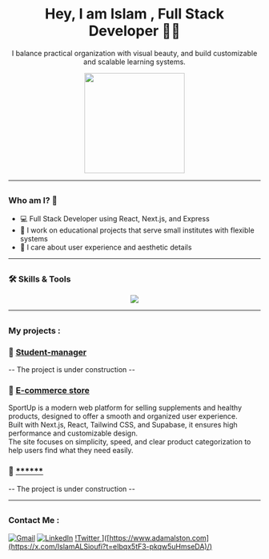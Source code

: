 
<h1 align="center">Hey, I am Islam , Full Stack Developer 👨‍💻</h1>
<p align="center">I balance practical organization with visual beauty, and build customizable and scalable learning systems.</p>

<p align="center">
  <img src="https://media.giphy.com/media/qgQUggAC3Pfv687qPC/giphy.gif" width="200" />
</p>

---

## <h3> Who am I? 🧠</h3>
- 💻 Full Stack Developer using React, Next.js, and Express
- 🧩 I work on educational projects that serve small institutes with flexible systems
- 🎨 I care about user experience and aesthetic details

---

## <h3> 🛠 Skills & Tools </h3>

<p align="center">
  <img src="https://skillicons.dev/icons?i=react,nextjs,tailwind,typescript,express,postgresql,supabase,figma" />
</p>

---

## <h3> My projects :</h3>

### 🏫 [ Student-manager ](https://github.com/your-username/student-management)
-- The project is under construction --

### 🛒 [E-commerce store](https://github.com/your-username/shop-demo)
 SportUp is a modern web platform for selling supplements and healthy products, designed to offer a smooth and organized user experience.  
 Built with Next.js, React, Tailwind CSS, and Supabase, it ensures high performance and customizable design.  
 The site focuses on simplicity, speed, and clear product categorization to help users find what they need easily.

### 📱 [******](https://github.com/your-username/mobile-edu-app)
-- The project is under construction --

---

## <h3> Contact Me : </h3>
 


<p align="center">
 
[![Gmail](https://img.shields.io/badge/-GMAIL-D14836?style=for-the-badge&logo=gmail&logoColor=white)](hdayaaslam34@gmail.com)
[![LinkedIn](https://img.shields.io/badge/-LINKEDIN-0077B5?style=for-the-badge&logo=linkedin&logoColor=white)]([https://www.linkedin.com/in/adammalston](https://www.linkedin.com/in/islam-dev)/)
[!Twitter ](https://img.shields.io/badge/-ADAMALSTON.COM-000000?style=for-the-badge&logo=react&logoColor=white)]([https://www.adamalston.com](https://x.com/IslamALSioufi?t=eIbqx5tF3-pkqw5uHmseDA)/)

</p>
